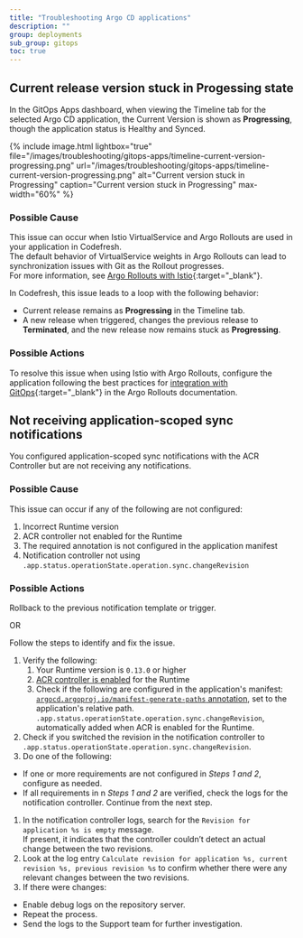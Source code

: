 ```yaml
---
title: "Troubleshooting Argo CD applications"
description: ""
group: deployments
sub_group: gitops
toc: true
---
```




## Current release version stuck in Progessing state
In the GitOps Apps dashboard, when viewing the Timeline tab for the selected Argo CD application, the Current Version is shown as **Progressing**, though the application status is Healthy and Synced.

{% include 
	image.html 
	lightbox="true" 
	file="/images/troubleshooting/gitops-apps/timeline-current-version-progressing.png" 
	url="/images/troubleshooting/gitops-apps/timeline-current-version-progressing.png" 
	alt="Current version stuck in Progressing" 
	caption="Current version stuck in Progressing"
  max-width="60%" 
%}

### Possible Cause
This issue can occur when Istio VirtualService and Argo Rollouts are used in your application in Codefresh.  
The default behavior of VirtualService weights in Argo Rollouts can lead to synchronization issues with Git as the Rollout progresses.  
For more information, see [Argo Rollouts with Istio](https://argoproj.github.io/argo-rollouts/features/traffic-management/istio/#istio){:target="\_blank"}.

In Codefresh, this issue leads to a loop with the following behavior:
* Current release remains as **Progressing** in the Timeline tab.
* A new release when triggered, changes the previous release to **Terminated**, and the new release now remains stuck as **Progressing**.


### Possible Actions
To resolve this issue when using Istio with Argo Rollouts, configure the application following the best practices for [integration with GitOps](https://argoproj.github.io/argo-rollouts/features/traffic-management/istio/#integrating-with-gitops){:target="\_blank"} in the Argo Rollouts documentation.

## Not receiving application-scoped sync notifications
You configured application-scoped sync notifications with the ACR Controller but are not receiving any notifications.

### Possible Cause
This issue can occur if any of the following are not configured:
1. Incorrect Runtime version
1. ACR controller not enabled for the Runtime
1. The required annotation is not configured in the application manifest
1. Notification controller not using  `.app.status.operationState.operation.sync.changeRevision`


### Possible Actions
Rollback to the previous notification template or trigger.

OR

Follow the steps to identify and fix the issue.

1. Verify the following:
    1. Your Runtime version is `0.13.0` or higher
    1. [ACR controller is enabled]({{site.baseurl}}/docs/installation/gitops/monitor-manage-runtimes/#enable-precise-sync-detection-for-monorepo-apps) for the Runtime 
    1. Check if the following are configured in the application's manifest:  
          [`argocd.argoproj.io/manifest-generate-paths` annotation]({{site.baseurl}}/docs/deployments/gitops/manage-application#configure-application-scoped-sync-notifications), set to the application's relative path. 
          `.app.status.operationState.operation.sync.changeRevision`, automatically added when ACR is enabled for the Runtime.
1. Check if you switched the revision in the notification controller to `.app.status.operationState.operation.sync.changeRevision`. 
1. Do one of the following:
  * If one or more requirements are not configured in _Steps 1 and 2_, configure as needed.
  * If all requirements in n _Steps 1 and 2_ are verified, check the logs for the notification controller. Continue from the next step.
1. In the notification controller logs, search for the `Revision for application %s is empty` message.  
  If present, it indicates that the controller couldn’t detect an actual change between the two revisions. 
1. Look at the log entry `Calculate revision for application %s, current revision %s, previous revision %s` to confirm whether there were any relevant changes between the two revisions. 
1. If there were changes:
  * Enable debug logs on the repository server.
  * Repeat the process.
  * Send the logs to the Support team for further investigation.


